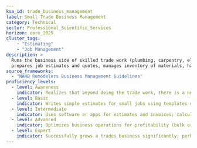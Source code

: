 ```yaml
---  
ksa_id: trade_business_management  
label: Small Trade Business Management  
category: Technical  
sector: Professional_Scientific_Services  
horizon: core_2025  
cluster_tags: 
    - "Estimating"
    - "Job Management"
description: >  
  Runs the business side of skilled trade work (plumbing, carpentry, electrical contracting, etc.);  
  prepares job estimates and quotes, manages inventory of materials, handles scheduling and customer communication, issues invoices and takes payment, and ensures compliance with licensing and insurance requirements for the trade.  
source_frameworks:  
  - "NAHB Remodelers Business Management Guidelines"  
proficiency_levels:  
  - level: Awareness  
    indicator: Realizes that beyond doing the trade work, there is a need to handle paperwork, money, and customers; knows very basic terms like “estimate” or “permit”.  
  - level: Basic  
    indicator: Writes simple estimates for small jobs using templates or past experience; keeps receipts and notes in a notebook; schedules appointments in a basic calendar; communicates with clients by phone about work timing and cost in a courteous manner.  
  - level: Intermediate  
    indicator: Uses software or apps for estimates and invoices; calculates costs (materials, labor) with reasonable accuracy for bids; keeps track of expenses and revenue for each project; maintains necessary licenses and insurance and pulls permits when required; coordinates a few jobs at once without missing deadlines.  
  - level: Advanced  
    indicator: Optimizes business operations for profitability (bulk ordering materials, adjusting pricing strategies); manages a small team or subcontractors if needed; employs a CRM or job management software to handle client relationships and scheduling; ensures full compliance with building codes and business regulations; markets the business via word-of-mouth and online presence.  
  - level: Expert  
    indicator: Successfully grows a trades business significantly; perhaps expands services or opens additional branches; actively engages with trade associations (like NAHB) for best practices; mentors younger tradespeople in business skills; maintains a stellar local reputation for both craftsmanship and professionalism, influencing standards in the trade community.  
---  
```

